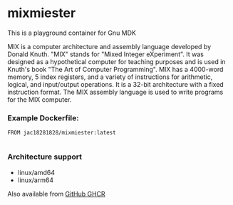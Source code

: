 # mixmiester

This is a playground container for Gnu MDK

MIX is a computer architecture and assembly language developed by Donald Knuth. "MIX" stands for "Mixed Integer eXperiment". It was designed as a hypothetical computer for teaching purposes and is used in Knuth's book "The Art of Computer Programming". MIX has a 4000-word memory, 5 index registers, and a variety of instructions for arithmetic, logical, and input/output operations. It is a 32-bit architecture with a fixed instruction format. The MIX assembly language is used to write programs for the MIX computer.

### Example Dockerfile:

```
FROM jac18281828/mixmiester:latest


```

### Architecture support
* linux/amd64 
* linux/arm64

Also available from [GitHub GHCR](https://github.com/jac18281828/mixmiester/pkgs/container/mixmiester/163034284?tag=v1.0.0)
